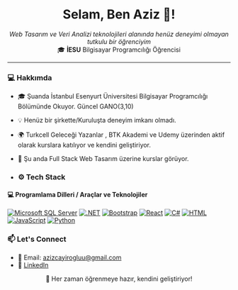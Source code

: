 <h1 align="center"> Selam, Ben Aziz 👋! </h1>
<p align="center">
<i>Web Tasarım ve Veri Analizi teknolojileri alanında henüz deneyimi olmayan tutkulu bir öğrenciyim</i><br/>
🎓 <b>İESU</b> Bilgisayar Programcılığı Öğrencisi
</p>

---
### 💻 Hakkımda

- 🎓 Şuanda İstanbul Esenyurt Üniversitesi Bilgisayar Programcılığı Bölümünde Okuyor. Güncel GANO(3,10)
- 💡 Henüz bir şirkette/Kuruluşta deneyim imkanı olmadı.
- 🌍 Turkcell Geleceği Yazanlar , BTK Akademi ve Udemy üzerinden aktif olarak kurslara katılıyor ve kendini geliştiriyor.
- 🔬 Şu anda Full Stack Web Tasarım üzerine kurslar görüyor.

- ### ⚙️ Tech Stack

#### 💻 Programlama Dilleri / Araçlar ve Teknolojiler
[![Microsoft SQL Server](https://custom-icon-badges.demolab.com/badge/Microsoft%20SQL%20Server-CC2927?logo=mssqlserver-white&logoColor=white)](#)
[![.NET](https://img.shields.io/badge/.NET-512BD4?logo=dotnet&logoColor=fff)](#)
[![Bootstrap](https://img.shields.io/badge/Bootstrap-7952B3?logo=bootstrap&logoColor=fff)](#)
[![React](https://img.shields.io/badge/React-%2320232a.svg?logo=react&logoColor=%2361DAFB)](#)
[![C#](https://custom-icon-badges.demolab.com/badge/C%23-%23239120.svg?logo=cshrp&logoColor=white)](#)
[![HTML](https://img.shields.io/badge/HTML-%23E34F26.svg?logo=html5&logoColor=white)](#)
[![JavaScript](https://img.shields.io/badge/JavaScript-F7DF1E?logo=javascript&logoColor=000)](#)
[![Python](https://img.shields.io/badge/Python-3776AB?logo=python&logoColor=fff)](#)

### 📫 Let's Connect

- 📩 Email: [azizcayirogluu@gmail.com](mailto:berfins.4615@gmail.com)  
- 💼 [LinkedIn](www.linkedin.com/in/azizcayirogluu)  

<p align="center">🚀 Her zaman öğrenmeye hazır, kendini geliştiriyor!</p>
